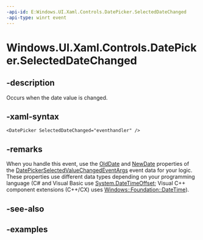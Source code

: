 ```yaml
---
-api-id: E:Windows.UI.Xaml.Controls.DatePicker.SelectedDateChanged
-api-type: winrt event
---
```


<!-- Event syntax.
public event TypedEventHandler SelectedDateChanged<DatePicker, DatePickerSelectedValueChangedEventArgs>
-->

# Windows.UI.Xaml.Controls.DatePicker.SelectedDateChanged

## -description

Occurs when the date value is changed.

## -xaml-syntax

```xaml
<DatePicker SelectedDateChanged="eventhandler" />
```

## -remarks

When you handle this event, use the [OldDate](datepickerselectedvaluechangedeventargs_olddate.md) and [NewDate](datepickerselectedvaluechangedeventargs_newdate.md) properties of the [DatePickerSelectedValueChangedEventArgs](datepickerselectedvaluechangedeventargs.md) event data for your logic. These properties use different data types depending on your programming language (C# and Visual Basic use [System.DateTimeOffset](https://msdn.microsoft.com/library/system.datetimeoffset.aspx); Visual C++ component extensions (C++/CX) uses [Windows::Foundation::DateTime](http://msdn.microsoft.com/library/b5533002-8a72-438d-a3d3-0902ffc21830)).

## -see-also

## -examples


